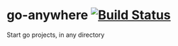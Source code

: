 # go-anywhere [![Build Status](https://travis-ci.org/tinygrasshopper/go-anywhere.svg?branch=master)](https://travis-ci.org/tinygrasshopper/go-anywhere)

Start go projects, in any directory
